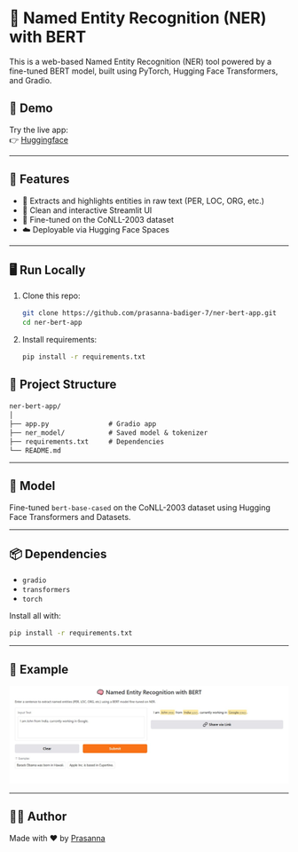 
# 🧠 Named Entity Recognition (NER) with BERT

This is a web-based Named Entity Recognition (NER) tool powered by a fine-tuned BERT model, built using PyTorch, Hugging Face Transformers, and Gradio.

## 🚀 Demo

Try the live app:  
👉 [Huggingface](https://prasannabadiger7-bert-ner-gradio.hf.space/?logs=container&__theme=system&deep_link=-08HBmLAbfc)

---

## 📌 Features

- 🔎 Extracts and highlights entities in raw text (PER, LOC, ORG, etc.)
- 💬 Clean and interactive Streamlit UI
- 🧠 Fine-tuned on the CoNLL-2003 dataset
- ☁️ Deployable via Hugging Face Spaces

---

## 🖥️ Run Locally

1. Clone this repo:
   ```bash
   git clone https://github.com/prasanna-badiger-7/ner-bert-app.git
   cd ner-bert-app
   ```

2. Install requirements:
   ```bash
   pip install -r requirements.txt
   ```

## 📁 Project Structure

```
ner-bert-app/
│
├── app.py               # Gradio app
├── ner_model/           # Saved model & tokenizer
├── requirements.txt     # Dependencies
└── README.md
```

---

## 🧠 Model

Fine-tuned `bert-base-cased` on the CoNLL-2003 dataset using Hugging Face Transformers and Datasets.

---

## 📦 Dependencies

- `gradio`
- `transformers`
- `torch`

Install all with:
```bash
pip install -r requirements.txt
```

---

## 📸 Example

![Demo Screenshot](demo.jpg)

---

## 🧑‍💻 Author

Made with ❤️ by [Prasanna](https://github.com/prasanna-badiger-7)

